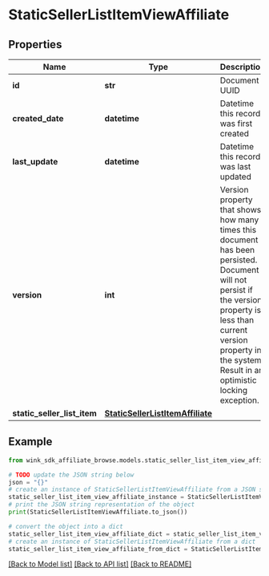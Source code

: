 # StaticSellerListItemViewAffiliate


## Properties

Name | Type | Description | Notes
------------ | ------------- | ------------- | -------------
**id** | **str** | Document UUID | [optional] 
**created_date** | **datetime** | Datetime this record was first created | [optional] 
**last_update** | **datetime** | Datetime this record was last updated | [optional] 
**version** | **int** | Version property that shows how many times this document has been persisted. Document will not persist if the version property is less than current version property in the system. Result in an optimistic locking exception. | [optional] 
**static_seller_list_item** | [**StaticSellerListItemAffiliate**](StaticSellerListItemAffiliate.md) |  | 

## Example

```python
from wink_sdk_affiliate_browse.models.static_seller_list_item_view_affiliate import StaticSellerListItemViewAffiliate

# TODO update the JSON string below
json = "{}"
# create an instance of StaticSellerListItemViewAffiliate from a JSON string
static_seller_list_item_view_affiliate_instance = StaticSellerListItemViewAffiliate.from_json(json)
# print the JSON string representation of the object
print(StaticSellerListItemViewAffiliate.to_json())

# convert the object into a dict
static_seller_list_item_view_affiliate_dict = static_seller_list_item_view_affiliate_instance.to_dict()
# create an instance of StaticSellerListItemViewAffiliate from a dict
static_seller_list_item_view_affiliate_from_dict = StaticSellerListItemViewAffiliate.from_dict(static_seller_list_item_view_affiliate_dict)
```
[[Back to Model list]](../README.md#documentation-for-models) [[Back to API list]](../README.md#documentation-for-api-endpoints) [[Back to README]](../README.md)


